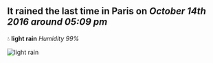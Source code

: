 ## It rained the last time in Paris on *October 14th 2016 around 05:09 pm*
💧  **light rain** *Humidity 99%*

![light rain](http://openweathermap.org/img/w/10d.png)
